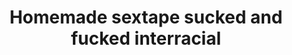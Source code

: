---
layout: post
title: Homemade sextape sucked and fucked interracial
duration: '28:27'
view: 215
rate: 2
video: 'https://flashservice.xvideos.com/embedframe/10000299'
priority: 0.9
changefreq: daily
---